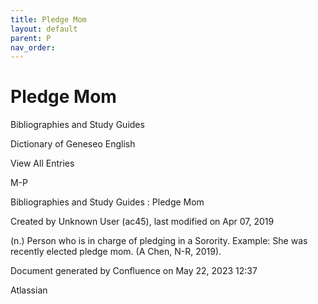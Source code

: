```yaml
---
title: Pledge Mom
layout: default
parent: P
nav_order:
---
```


# Pledge Mom

Bibliographies and Study Guides

Dictionary of Geneseo English

View All Entries

M-P

Bibliographies and Study Guides : Pledge Mom

Created by  Unknown User (ac45), last modified on Apr 07, 2019

(n.) Person who is in charge of pledging in a Sorority. Example: She was recently elected pledge mom. (A Chen, N-R, 2019).

Document generated by Confluence on May 22, 2023 12:37

Atlassian
